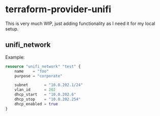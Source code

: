 # terraform-provider-unifi

This is very much WIP, just adding functionality as I need it for my local setup.

## unifi_network

Example:

```terraform
resource "unifi_network" "test" {
	name    = "foo"
	purpose = "corporate"

	subnet       = "10.0.202.1/24"
	vlan_id      = 202
	dhcp_start   = "10.0.202.6"
	dhcp_stop    = "10.0.202.254"
	dhcp_enabled = true
}
```
